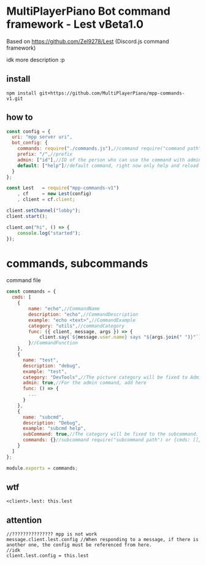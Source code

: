 # MultiPlayerPiano Bot command framework - Lest vBeta1.0
Based on https://github.com/Zel9278/Lest (Discord.js command framework)

idk more description :p

## install
`npm install git+https://github.com/MultiPlayerPiano/mpp-commands-v1.git`

## how to

```javascript
const config = {
  uri: "mpp server uri",
  bot_config: {
    commands: require("./commands.js"),//command require("command path") or {cmds: []}
    prefix: "/",//prefix
    admin: ["id"],//ID of the person who can use the command with admin.
    default: ["help"]//default command, right now only help and reload is available right now
  }
};

const Lest   = require("mpp-commands-v1")
    , cf     = new Lest(config)
    , client = cf.client;

client.setChannel("lobby");
client.start();

client.on("hi", () => {
    console.log("started");
});
```

# commands, subcommands
command file
```javascript
const commands = {
  cmds: [
    {
        name: "echo",//CommandName
        description: "echo",//CommandDescription
        example: "echo <text>",//CommandExample
        category: "utils",//commandCategory
        func: ({ client, message, args }) => {
            client.say(`${message.user.name} says "${args.join(" ")}"`);
        }//CommandFunction
    },
    {
      name: "test",
      description: "debug",
      example: "test",
      category: "DevTools",//The picture category will be fixed to Admin.
      admin: true,//For the admin command, add here
      func: () => {
        ...
      }
    },
    {
      name: "subcmd",
      description: "Debug",
      example: "subcmd help",
      subCommand: true,//The category will be fixed to the subcommand.
      commands: {}//subcommand require("subcommand path") or {cmds: []}
    }
  ]
};

module.exports = commands;
```

## wtf
`<client>.lest: this.lest`

## attention
```
//??????????????? mpp is not work
message.client.lest.config //When responding to a message, if there is another one, the config must be referenced from here.
//idk
client.lest.config = this.lest
```
